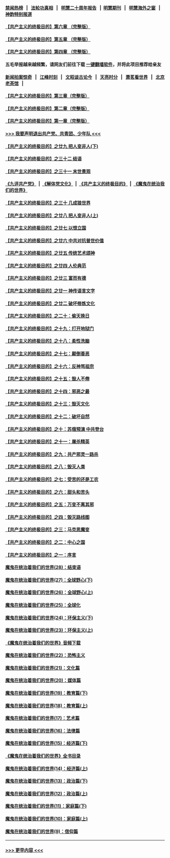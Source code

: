 #### [禁闻热榜](热点新闻.md?=0)  &nbsp;&nbsp;|&nbsp;&nbsp; [法轮功真相](https://github.com/gfw-breaker/truth/blob/master/README.md?=0) &nbsp;&nbsp;|&nbsp;&nbsp; [明慧二十周年报告](https://github.com/gfw-breaker/mh-reports/blob/master/README.md?=0) &nbsp;&nbsp;|&nbsp;&nbsp;[明慧期刊](https://github.com/gfw-breaker/mh-qikan) &nbsp;&nbsp;|&nbsp;&nbsp; [明慧海外之窗](https://github.com/gfw-breaker/mh-news/blob/master/README.md?=0) &nbsp;&nbsp;|&nbsp;&nbsp; [神韵特别报道](https://github.com/gfw-breaker/mh-news/blob/master/shenyun.md?=0)
#### [【共产主义的终极目的】第六章 （完整版）](../pages/nsc422/n11428913.md?t=03142302) 
#### [【共产主义的终极目的】第五章 （完整版）](../pages/nsc422/n11428912.md?t=03142302) 
#### [【共产主义的终极目的】第四章 （完整版）](../pages/nsc422/n11428907.md?t=03142302) 
#### 五毛举报越来越频繁，请网友们前往下载 [一键翻墙软件](https://github.com/gfw-breaker/ssr-accounts)，并将此项目推荐给亲友
#### [新闻拍案惊奇](https://github.com/gfw-breaker/banned-news/blob/master/pages/link4.md) &nbsp;&nbsp;|&nbsp;&nbsp; [江峰时刻](https://github.com/gfw-breaker/banned-news/blob/master/pages/link4.md) &nbsp;&nbsp;|&nbsp;&nbsp; [文昭谈古论今](https://github.com/gfw-breaker/banned-news/blob/master/pages/link4.md) &nbsp;&nbsp;|&nbsp;&nbsp; [天亮时分](https://github.com/gfw-breaker/banned-news/blob/master/pages/link4.md) &nbsp;&nbsp;|&nbsp;&nbsp; [萧茗看世界](https://github.com/gfw-breaker/banned-news/blob/master/pages/link4.md) &nbsp;&nbsp;|&nbsp;&nbsp; [北京老茶馆](https://github.com/gfw-breaker/banned-news/blob/master/pages/link4.md) &nbsp;&nbsp;|&nbsp;&nbsp; 
#### [【共产主义的终极目的】第三章（完整版）](../pages/nsc422/n11428848.md?t=03142302) 
#### [【共产主义的终极目的】第二章（完整版）](../pages/nsc422/n11428831.md?t=03142302) 
#### [【共产主义的终极目的】第一章（完整版）](../pages/nsc422/n11417651.md?t=03142302) 
#### [>>> 我要声明退出共产党、共青团、少年队 <<<](https://github.com/begood0513/goodnews/blob/master/quit/letter.md) 
#### [【共产主义的终极目的】之廿九 把人变非人(下)](../pages/nsc422/n11344140.md?t=03142302) 
#### [【共产主义的终极目的】之三十二 结语](../pages/nsc422/n11360535.md?t=03142302) 
#### [【共产主义的终极目的】之三十一 末世景观](../pages/nsc422/n11351129.md?t=03142302) 
#### [《九评共产党》](https://github.com/begood0513/9ping.md/blob/master/README.md) &nbsp;|&nbsp; [《解体党文化》](../../../../jtdwh.md/blob/master/README.md)  &nbsp;|&nbsp; [《共产主义的终极目的》](../../../../gczydzjmd.md/blob/master/README.md) &nbsp;|&nbsp; [《魔鬼在统治我们的世界》](../../../../mgztzwmdsj.md/blob/master/README.md) 
#### [【共产主义的终极目的】之三十 几成狼世界](../pages/nsc422/n11348280.md?t=03142302) 
#### [【共产主义的终极目的】之廿八 把人变非人(上)](../pages/nsc422/n11340492.md?t=03142302) 
#### [【共产主义的终极目的】之廿七 以恨立国](../pages/nsc422/n11336944.md?t=03142302) 
#### [【共产主义的终极目的】之廿六 中共对抗普世价值](../pages/nsc422/n11324785.md?t=03142302) 
#### [【共产主义的终极目的】之廿五 传统艺术颂神](../pages/nsc422/n11296396.md?t=03142302) 
#### [【共产主义的终极目的】之廿四 人伦典范](../pages/nsc422/n11296397.md?t=03142302) 
#### [【共产主义的终极目的】之廿三 富而有德](../pages/nsc422/n11283598.md?t=03142302) 
#### [【共产主义的终极目的】之廿一 神传语言文字](../pages/nsc422/n11263265.md?t=03142302) 
#### [【共产主义的终极目的】之廿二 破坏修炼文化](../pages/nsc422/n11245728.md?t=03142302) 
#### [【共产主义的终极目的】之二十：偷天换日](../pages/nsc422/n11238846.md?t=03142302) 
#### [【共产主义的终极目的】之十九：打开地狱门](../pages/nsc422/n11206376.md?t=03142302) 
#### [【共产主义的终极目的】之十八：柔性洗脑](../pages/nsc422/n11199994.md?t=03142302) 
#### [【共产主义的终极目的】之十七：颠倒善恶](../pages/nsc422/n11179782.md?t=03142302) 
#### [【共产主义的终极目的】之十六：反神骂祖宗](../pages/nsc422/n11166798.md?t=03142302) 
#### [【共产主义的终极目的】之十五：毁人不倦](../pages/nsc422/n11166792.md?t=03142302) 
#### [【共产主义的终极目的】之十四：邪恶之最](../pages/nsc422/n11150249.md?t=03142302) 
#### [【共产主义的终极目的】之十三：毁灭文化](../pages/nsc422/n11135227.md?t=03142302) 
#### [【共产主义的终极目的】之十二：破坏自然](../pages/nsc422/n11135214.md?t=03142302) 
#### [【共产主义的终极目的】之十：苏俄预演 中共登台](../pages/nsc422/n11118424.md?t=03142302) 
#### [【共产主义的终极目的】之十一：屠杀精英](../pages/nsc422/n11118442.md?t=03142302) 
#### [【共产主义的终极目的】之九：共产邪灵一路杀](../pages/nsc422/n11114139.md?t=03142302) 
#### [【共产主义的终极目的】之八：毁灭人类](../pages/nsc422/n11108503.md?t=03142302) 
#### [【共产主义的终极目的】之七：受苦的还是工农](../pages/nsc422/n11101809.md?t=03142302) 
#### [【共产主义的终极目的】之六：甜头和苦头](../pages/nsc422/n11096971.md?t=03142302) 
#### [【共产主义的终极目的】之五：万变不离其邪](../pages/nsc422/n11091285.md?t=03142302) 
#### [【共产主义的终极目的】之四：毁灭路线图](../pages/nsc422/n11086284.md?t=03142302) 
#### [【共产主义的终极目的】之三：马克思魔变](../pages/nsc422/n11061941.md?t=03142302) 
#### [【共产主义的终极目的】之二：中心之国](../pages/nsc422/n11047728.md?t=03142302) 
#### [【共产主义的终极目的】之一：序言](../pages/nsc422/n11086077.md?t=03142302) 
#### [魔鬼在统治着我们的世界(28)：结束语](../pages/nsc422/n10936246.md?t=03142302) 
#### [魔鬼在统治着我们的世界(27)：全球野心(下)](../pages/nsc422/n10928319.md?t=03142302) 
#### [魔鬼在统治着我们的世界(26)：全球野心(上)](../pages/nsc422/n10900318.md?t=03142302) 
#### [魔鬼在统治着我们的世界(25)：全球化](../pages/nsc422/n10788205.md?t=03142302) 
#### [魔鬼在统治着我们的世界(24)：环保主义(下)](../pages/nsc422/n10695307.md?t=03142302) 
#### [魔鬼在统治着我们的世界(23)：环保主义(上)](../pages/nsc422/n10688613.md?t=03142302) 
#### [《魔鬼在统治着我们的世界》音频下载](../pages/nsc422/n10635553.md?t=03142302) 
#### [魔鬼在统治着我们的世界(22)：恐怖主义](../pages/nsc422/n10614727.md?t=03142302) 
#### [魔鬼在统治着我们的世界(21)：文化篇](../pages/nsc422/n10597706.md?t=03142302) 
#### [魔鬼在统治着我们的世界(20)：媒体篇](../pages/nsc422/n10586579.md?t=03142302) 
#### [魔鬼在统治着我们的世界(19)：教育篇(下)](../pages/nsc422/n10564808.md?t=03142302) 
#### [魔鬼在统治着我们的世界(18)：教育篇(上)](../pages/nsc422/n10526970.md?t=03142302) 
#### [魔鬼在统治着我们的世界(17)：艺术篇](../pages/nsc422/n10499093.md?t=03142302) 
#### [魔鬼在统治着我们的世界(16)：法律篇](../pages/nsc422/n10485969.md?t=03142302) 
#### [魔鬼在统治着我们的世界(15)：经济篇(下)](../pages/nsc422/n10469975.md?t=03142302) 
#### [《魔鬼在统治着我们的世界》全书目录](../pages/nsc422/n10464261.md?t=03142302) 
#### [魔鬼在统治着我们的世界(14)：经济篇(上)](../pages/nsc422/n10457370.md?t=03142302) 
#### [魔鬼在统治着我们的世界(13)：政治篇(下)](../pages/nsc422/n10448270.md?t=03142302) 
#### [魔鬼在统治着我们的世界(12)：政治篇(上)](../pages/nsc422/n10444576.md?t=03142302) 
#### [魔鬼在统治着我们的世界(11)：家庭篇(下)](../pages/nsc422/n10440961.md?t=03142302) 
#### [魔鬼在统治着我们的世界(10)：家庭篇(上)](../pages/nsc422/n10435448.md?t=03142302) 
#### [魔鬼在统治着我们的世界(9)：信仰篇](../pages/nsc422/n10432159.md?t=03142302) 

----
#### [ >>> 更早内容 <<< ](../indexes/nsc422-earlier.md)
